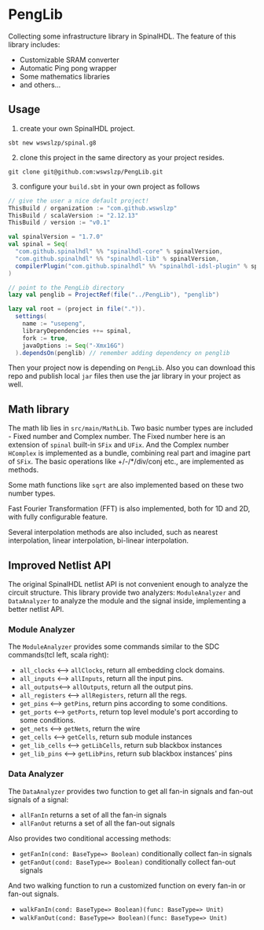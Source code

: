 # PengLib

Collecting some infrastructure library in SpinalHDL. The feature of this library includes:

* Customizable SRAM converter
* Automatic Ping pong wrapper
* Some mathematics libraries
* and others...

## Usage

1. create your own SpinalHDL project.

```shell
sbt new wswslzp/spinal.g8
```

2. clone this project in the same directory as your project resides.

```shell
git clone git@github.com:wswslzp/PengLib.git
```

3. configure your `build.sbt` in your own project as follows

```scala
// give the user a nice default project!
ThisBuild / organization := "com.github.wswslzp"
ThisBuild / scalaVersion := "2.12.13"
ThisBuild / version := "v0.1"

val spinalVersion = "1.7.0"
val spinal = Seq(
  "com.github.spinalhdl" %% "spinalhdl-core" % spinalVersion,
  "com.github.spinalhdl" %% "spinalhdl-lib" % spinalVersion,
  compilerPlugin("com.github.spinalhdl" %% "spinalhdl-idsl-plugin" % spinalVersion)
)

// point to the PengLib directory
lazy val penglib = ProjectRef(file("../PengLib"), "penglib")

lazy val root = (project in file(".")).
  settings(
    name := "usepeng",
    libraryDependencies ++= spinal,
    fork := true,
    javaOptions := Seq("-Xmx16G")
  ).dependsOn(penglib) // remember adding dependency on penglib
```

Then your project now is depending on `PengLib`. Also you can download this repo and publish local `jar` files then use the jar library in your project as well.

## Math library

The math lib lies in `src/main/MathLib`. Two basic number types
are included - Fixed number and Complex number. The Fixed number 
here is an extension of `spinal` built-in `SFix` and `UFix`. And 
the Complex number `HComplex` is implemented as a bundle, combining
real part and imagine part of `SFix`. The basic operations like 
+/-/*/div/conj etc., are implemented as methods. 

Some math functions like `sqrt` are also implemented based on these two number types.

Fast Fourier Transformation (FFT) is also implemented, both for 
1D and 2D, with fully configurable feature.

Several interpolation methods are also included, such as nearest interpolation,
linear interpolation, bi-linear interpolation. 

## Improved Netlist API

The original SpinalHDL netlist API is not convenient enough 
to analyze the circuit structure. This library provide two 
analyzers: `ModuleAnalyzer` and `DataAnalyzer` to analyze the 
module and the signal inside, implementing a better netlist API.

### Module Analyzer

The `ModuleAnalyzer` provides some commands similar to the SDC 
commands(tcl left, scala right):

* `all_clocks` <--> `allClocks`, return all embedding clock domains.
* `all_inputs` <--> `allInputs`, return all the input pins.
* `all_outputs`<--> `allOutputs`, return all the output pins.
* `all_registers` <--> `allRegisters`, return all the regs.
* `get_pins` <--> `getPins`, return pins according to some conditions.
* `get_ports` <--> `getPorts`, return top level module's port according to some conditions.
* `get_nets` <--> `getNets`, return the wire 
* `get_cells` <--> `getCells`, return sub module instances
* `get_lib_cells` <--> `getLibCells`, return sub blackbox instances
* `get_lib_pins` <--> `getLibPins`, return sub blackbox instances' pins

### Data Analyzer

The `DataAnalyzer` provides two function to get all fan-in signals and fan-out signals of
a signal:

* `allFanIn` returns a set of all the fan-in signals
* `allFanOut` returns a set of all the fan-out signals

Also provides two conditional accessing methods: 

* `getFanIn(cond: BaseType=> Boolean)` conditionally collect fan-in signals
* `getFanOut(cond: BaseType=> Boolean)` conditionally collect fan-out signals

And two walking function to run a customized function on every fan-in or fan-out signals.

* `walkFanIn(cond: BaseType=> Boolean)(func: BaseType=> Unit)`
* `walkFanOut(cond: BaseType=> Boolean)(func: BaseType=> Unit)`
